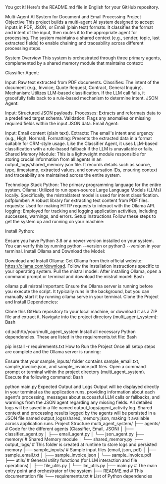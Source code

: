 You got it! Here's the README.md file in English for your GitHub repository.

Multi-Agent AI System for Document and Email Processing
Project Objective
This project builds a multi-agent AI system designed to accept inputs in PDF, JSON, or Email (plain text) formats. It classifies the format and intent of the input, then routes it to the appropriate agent for processing. The system maintains a shared context (e.g., sender, topic, last extracted fields) to enable chaining and traceability across different processing steps.

System Overview
This system is orchestrated through three primary agents, complemented by a shared memory module that maintains context:

Classifier Agent:

Input: Raw text extracted from PDF documents.
Classifies: The intent of the document (e.g., Invoice, Quote Request, Contract, General Inquiry).
Mechanism: Utilizes LLM-based classification. If the LLM call fails, it gracefully falls back to a rule-based mechanism to determine intent.
JSON Agent:

Input: Structured JSON payloads.
Processes: Extracts and reformats data to a predefined target schema.
Validation: Flags any anomalies or missing required fields within the input JSON data.
Email Agent:

Input: Email content (plain text).
Extracts: The email's intent and urgency (e.g., High, Normal).
Formatting: Presents the extracted data in a format suitable for CRM-style usage. Like the Classifier Agent, it uses LLM-based classification with a rule-based fallback if the LLM is unavailable or fails.
Shared Memory Module:
This is a lightweight module responsible for storing crucial information from all agents in an output_logs/shared_memory.json file. It records details such as source, type, timestamp, extracted values, and conversation IDs, ensuring context and traceability are maintained across the entire system.

Technology Stack
Python: The primary programming language for the entire system.
Ollama: Utilized to run open-source Large Language Models (LLMs) locally. Specifically, the mistral:latest model is used for intent classification.
pdfplumber: A robust library for extracting text content from PDF files.
requests: Used for making HTTP requests to interact with the Ollama API.
logging: Employed for tracking and logging application activities, including successes, warnings, and errors.
Setup Instructions
Follow these steps to get the system up and running on your machine:

Install Python:

Ensure you have Python 3.8 or a newer version installed on your system. You can verify this by running python --version or python3 --version in your terminal.
Install Ollama and Download the Model:

Download and Install Ollama: Get Ollama from their official website: https://ollama.com/download. Follow the installation instructions specific to your operating system.
Pull the mistral model: After installing Ollama, open a command prompt or terminal and download the mistral model:
Bash

ollama pull mistral
Important: Ensure the Ollama server is running before you execute the script. It typically runs in the background, but you can manually start it by running ollama serve in your terminal.
Clone the Project and Install Dependencies:

Clone this GitHub repository to your local machine, or download it as a ZIP file and extract it.
Navigate into the project directory (multi_agent_system):
Bash

cd path/to/your/multi_agent_system
Install all necessary Python dependencies. These are listed in the requirements.txt file:
Bash

pip install -r requirements.txt
How to Run the Project
Once all setup steps are complete and the Ollama server is running:

Ensure that your sample_inputs/ folder contains sample_email.txt, sample_invoice.json, and sample_invoice.pdf files.
Open a command prompt or terminal within the project directory (multi_agent_system).
Execute the following command:
Bash

python main.py
Expected Output and Logs
Output will be displayed directly in your terminal as the application runs, providing information about each agent's processing, messages about successful LLM calls or fallbacks, and warnings from the JSON agent regarding any missing fields.
All detailed logs will be saved in a file named output_logs/agent_activity.log.
Shared context and processing results logged by the agents will be persisted in a JSON file named output_logs/shared_memory.json, making it available across application runs.
Project Structure
multi_agent_system/
├── agents/             # Code for the different agents (Classifier, Email, JSON)
│   ├── classifier_agent.py
│   ├── email_agent.py
│   └── json_agent.py
├── memory/             # Shared Memory module
│   └── shared_memory.py
├── output_logs/        # This folder is created at runtime to store logs and persisted memory
├── sample_inputs/      # Sample input files (email, json, pdf)
│   ├── sample_email.txt
│   ├── sample_invoice.json
│   └── sample_invoice.pdf
├── utils/              # General utility functions (for LLM interaction and file operations)
│   ├── file_utils.py
│   └── llm_utils.py
├── main.py             # The main entry point and orchestrator of the system
├── README.md           # This documentation file
└── requirements.txt    # List of Python dependencies

